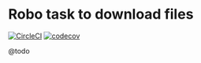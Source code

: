 
# Robo task to download files

[![CircleCI](https://circleci.com/gh/Sweetchuck/robo-download-curl/tree/1.x.svg?style=svg)](https://circleci.com/gh/Sweetchuck/robo-download-curl/?branch=1.x)
[![codecov](https://codecov.io/gh/Sweetchuck/robo-download-curl/branch/1.x/graph/badge.svg?token=HSF16OGPyr)](https://app.codecov.io/gh/Sweetchuck/robo-download-curl/branch/1.x)

@todo
